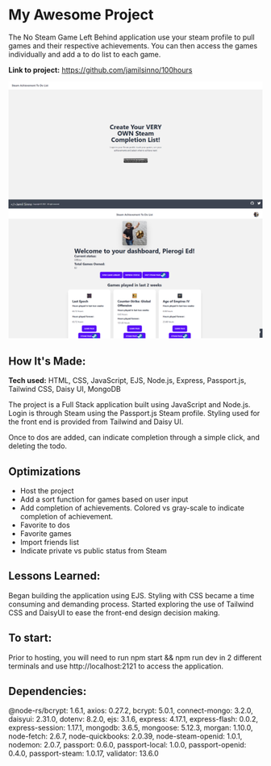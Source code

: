 # My Awesome Project
The No Steam Game Left Behind application use your steam profile to pull games and their respective achievements. You can then access the games individually and add a to do list to each game.

**Link to project:** https://github.com/jamilsinno/100hours

![Login page](/public/images/Login.png)
![Dashboard Page](/public/images/Dashboard.png)

## How It's Made:

**Tech used:** HTML, CSS, JavaScript, EJS, Node.js, Express, Passport.js, Tailwind CSS, Daisy UI, MongoDB

The project is a Full Stack application built using JavaScript and Node.js. Login is through Steam using the Passport.js Steam profile. Styling used for the front end is provided from Tailwind and Daisy UI. 

Once to dos are added, can indicate completion through a simple click, and deleting the todo.

## Optimizations
 - Host the project
 - Add a sort function for games based on user input
 - Add completion of achievements. Colored vs gray-scale to indicate completion of achievement.
 - Favorite to dos
 - Favorite games
 - Import friends list
 - Indicate private vs public status from Steam 

## Lessons Learned:

Began building the application using EJS. Styling with CSS became a time consuming and demanding process. Started exploring the use of Tailwind CSS and DaisyUI to ease the front-end design decision making.

## To start:

Prior to hosting, you will need to run npm start && npm run dev in 2 different terminals and use http://localhost:2121 to access the application.

## Dependencies:
@node-rs/bcrypt: 1.6.1,
axios: 0.27.2,
bcrypt: 5.0.1,
connect-mongo: 3.2.0,
daisyui: 2.31.0,
dotenv: 8.2.0,
ejs: 3.1.6,
express: 4.17.1,
express-flash: 0.0.2,
express-session: 1.17.1,
mongodb: 3.6.5,
mongoose: 5.12.3,
morgan: 1.10.0,
node-fetch: 2.6.7,
node-quickbooks: 2.0.39,
node-steam-openid: 1.0.1,
nodemon: 2.0.7,
passport: 0.6.0,
passport-local: 1.0.0,
passport-openid: 0.4.0,
passport-steam: 1.0.17,
validator: 13.6.0